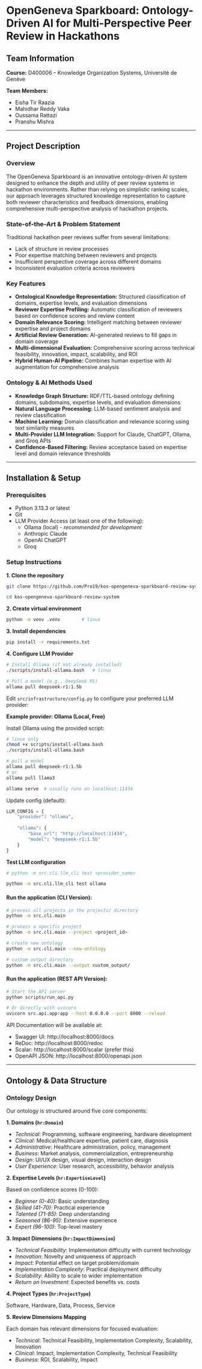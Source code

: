 # OpenGeneva Sparkboard: Ontology-Driven AI for Multi-Perspective Peer Review in Hackathons

## Team Information

**Course:** D400006 – Knowledge Organization Systems, Université de Genève

**Team Members:**
- Eisha Tir Raazia
- Mahidhar Reddy Vaka
- Oussama Rattazi
- Pranshu Mishra

---

## Project Description

### Overview

The OpenGeneva Sparkboard is an innovative ontology-driven AI system designed to enhance the depth and utility of peer review systems in hackathon environments. Rather than relying on simplistic ranking scales, our approach leverages structured knowledge representation to capture both reviewer characteristics and feedback dimensions, enabling comprehensive multi-perspective analysis of hackathon projects.

### State-of-the-Art & Problem Statement

Traditional hackathon peer reviews suffer from several limitations:
- Lack of structure in review processes
- Poor expertise matching between reviewers and projects
- Insufficient perspective coverage across different domains
- Inconsistent evaluation criteria across reviewers

### Key Features

- **Ontological Knowledge Representation:** Structured classification of domains, expertise levels, and evaluation dimensions
- **Reviewer Expertise Profiling:** Automatic classification of reviewers based on confidence scores and review content
- **Domain Relevance Scoring:** Intelligent matching between reviewer expertise and project domains
- **Artificial Review Generation:** AI-generated reviews to fill gaps in domain coverage
- **Multi-dimensional Evaluation:** Comprehensive scoring across technical feasibility, innovation, impact, scalability, and ROI
- **Hybrid Human-AI Pipeline:** Combines human expertise with AI augmentation for comprehensive analysis

### Ontology & AI Methods Used

- **Knowledge Graph Structure:** RDF/TTL-based ontology defining domains, subdomains, expertise levels, and evaluation dimensions
- **Natural Language Processing:** LLM-based sentiment analysis and review classification
- **Machine Learning:** Domain classification and relevance scoring using text similarity measures
- **Multi-Provider LLM Integration:** Support for Claude, ChatGPT, Ollama, and Groq APIs
- **Confidence-Based Filtering:** Review acceptance based on expertise level and domain relevance thresholds

---

## Installation & Setup

### Prerequisites

- Python 3.13.3 or latest
- Git
- LLM Provider Access (at least one of the following):
    - Ollama (local) - _recommended for development_
    - Anthropic Claude
    - OpenAI ChatGPT
    - Groq

### Setup Instructions

**1. Clone the repository**
```bash
git clone https://github.com/Pro19/kos-opengeneva-sparkboard-review-system

cd kos-opengeneva-sparkboard-review-system
```
**2. Create virtual environment**
```bash
python -m venv .venv        # linux
```

**3. Install dependencies**
```bash
pip install -r requirements.txt
```

**4. Configure LLM Provider**

```bash
# Install Ollama (if not already installed)
./scripts/install-ollama.bash   # linux

# Pull a model (e.g., DeepSeek R1)
ollama pull deepseek-r1:1.5b
```

Edit `src/infrastructure/config.py` to configure your preferred LLM provider:

**Example provider: Ollama (Local, Free)**

Install Ollama using the provided script:
```bash
# linux only
chmod +x scripts/install-ollama.bash
./scripts/install-ollama.bash

# pull a model
ollama pull deepseek-r1:1.5b
# or
ollama pull llama3

ollama serve  # usually runs on localhost:11434
```

Update config (default):
```python
LLM_CONFIG = {
    "provider": "ollama",
    
    "ollama": {
        "base_url": "http://localhost:11434",
        "model": "deepseek-r1:1.5b"
    }
}
```

**Test LLM configuration**
```bash
# python -m src.cli.llm_cli test <provider_name>

python -m src.cli.llm_cli test ollama
```

#### Run the application (CLI Version):
```bash
# process all projects in the projects/ directory
python -m src.cli.main

# process a specific project
python -m src.cli.main --project <project_id>

# create new ontology
python -m src.cli.main --new-ontology

# custom output directory
python -m src.cli.main --output custom_output/
```
#### Run the application (REST API Version):
```bash
# Start the API server
python scripts/run_api.py

# Or directly with uvicorn
uvicorn src.api.app:app --host 0.0.0.0 --port 8000 --reload
```

API Documentation will be available at:
- Swagger UI: http://localhost:8000/docs
- ReDoc: http://localhost:8000/redoc
- Scalar: http://localhost:8000/scalar (prefer this)
- OpenAPI JSON: http://localhost:8000/openapi.json

---

## Ontology & Data Structure

### Ontology Design

Our ontology is structured around five core components:

**1. Domains (`hr:Domain`)**

- _Technical_: Programming, software engineering, hardware development
- _Clinical_: Medical/healthcare expertise, patient care, diagnosis
- _Administrative_: Healthcare administration, policy, management
- _Business_: Market analysis, commercialization, entrepreneurship
- _Design_: UI/UX design, visual design, interaction design
- _User Experience_: User research, accessibility, behavior analysis

**2. Expertise Levels (`hr:ExpertiseLevel`)**

Based on confidence scores (0-100):
- _Beginner (0-40)_: Basic understanding
- _Skilled (41-70)_: Practical experience
- _Talented (71-85)_: Deep understanding
- _Seasoned (86-95)_: Extensive experience
- _Expert (96-100)_: Top-level mastery

**3. Impact Dimensions (`hr:ImpactDimension`)**

- _Technical Feasibility_: Implementation difficulty with current technology
- _Innovation_: Novelty and uniqueness of approach
- _Impact_: Potential effect on target problem/domain
- _Implementation Complexity_: Practical deployment difficulty
- _Scalability_: Ability to scale to wider implementation
- _Return on Investment_: Expected benefits vs. costs

**4. Project Types (`hr:ProjectType`)**

Software, Hardware, Data, Process, Service

**5. Review Dimensions Mapping**

Each domain has relevant dimensions for focused evaluation:

- _Technical_: Technical Feasibility, Implementation Complexity, Scalability, Innovation
- _Clinical_: Impact, Implementation Complexity, Technical Feasibility
- _Business_: ROI, Scalability, Impact
